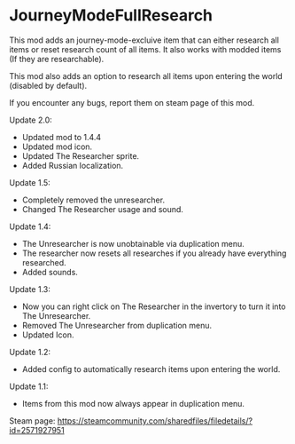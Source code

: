 # JourneyModeFullResearch

This mod adds an journey-mode-excluive item that can either research all items or reset research count of all items.
It also works with modded items (If they are researchable).

This mod also adds an option to research all items upon entering the world (disabled by default).

If you encounter any bugs, report them on steam page of this mod.

Update 2.0:
- Updated mod to 1.4.4
- Updated mod icon.
- Updated The Researcher sprite.
- Added Russian localization.

Update 1.5:
- Completely removed the unresearcher.
- Changed The Researcher usage and sound.

Update 1.4:
- The Unresearcher is now unobtainable via duplication menu.
- The researcher now resets all researches if you already have everything researched.
- Added sounds.

Update 1.3:
- Now you can right click on The Researcher in the invertory to turn it into The Unresearcher.
- Removed The Unresearcher from duplication menu.
- Updated Icon.

Update 1.2:
- Added config to automatically research items upon entering the world.

Update 1.1:
- Items from this mod now always appear in duplication menu.

Steam page: https://steamcommunity.com/sharedfiles/filedetails/?id=2571927951